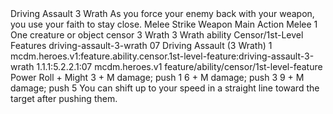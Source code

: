 <ability>
  <name>Driving Assault</name>
  <cost>3 Wrath</cost>
  <flavor>As you force your enemy back with your weapon, you use your faith to stay close.</flavor>
  <keywords>
    <keyword>Melee</keyword>
    <keyword>Strike</keyword>
    <keyword>Weapon</keyword>
  </keywords>
  <type>Main Action</type>
  <distance>Melee 1</distance>
  <target>One creature or object</target>
  <metadata>
    <class>censor</class>
    <cost>3 Wrath</cost>
    <cost_amount>3</cost_amount>
    <cost_resource>Wrath</cost_resource>
    <feature_type>ability</feature_type>
    <file_dpath>Censor/1st-Level Features</file_dpath>
    <item_id>driving-assault-3-wrath</item_id>
    <item_index>07</item_index>
    <item_name>Driving Assault (3 Wrath)</item_name>
    <level>1</level>
    <scc>mcdm.heroes.v1:feature.ability.censor.1st-level-feature:driving-assault-3-wrath</scc>
    <scdc>1.1.1:5.2.2.1:07</scdc>
    <source>mcdm.heroes.v1</source>
    <type>feature/ability/censor/1st-level-feature</type>
  </metadata>
  <effects>
    <effect type="roll">
      <roll>Power Roll + Might</roll>
      <t1>3 + M damage; push 1</t1>
      <t2>6 + M damage; push 3</t2>
      <t3>9 + M damage; push 5</t3>
    </effect>
    <effect type="mundane">You can shift up to your speed in a straight line toward the target after pushing them.</effect>
  </effects>
</ability>
